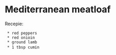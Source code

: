 # Mediterranean meatloaf

Recepie:
     
     * red peppers
     * red onioin
     * ground lamb
     * 1 tbsp cumin